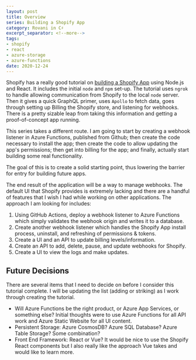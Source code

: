 ```yaml
---
layout: post
title: Overview
series: Building a Shopify App
category: Rovani in C♯
excerpt_separator: <!--more-->
tags:
- shopify
- react
- azure-storage
- azure-functions
date: 2020-12-24
---
```


Shopify has a really good tutorial on [building a Shopify App](https://shopify.dev/tutorials/build-a-shopify-app-with-node-and-react) using Node.js and React. It includes the initial ```node``` and ```npm``` set-up. The tutorial uses ```ngrok``` to handle allowing communication from Shopify to the local ```node``` server. Then it gives a quick GraphQL primer, uses ```Apollo``` to fetch data, goes through setting up Billing the Shopify store, and listening for webhooks. There is a pretty sizable leap from taking this information and getting a proof-of-concept app running.

This series takes a different route. I am going to start by creating a webhook listener in Azure Functions, published from Github; then create the code necessary to install the app; then create the code to allow updating the app's permissions; then get into billing for the app; and finally, actually start building some real functionality.

The goal of this is to create a solid starting point, thus lowering the barrier for entry for building future apps.

<!--more-->

The end result of the application will be a way to manage webhooks. The default UI that Shopify provides is extremely lacking and there are a handful of features that I wish I had while working on other applications. The approach I am looking for includes:

1. Using GitHub Actions, deploy a webhook listener to Azure Functions which simply validates the webhook origin and writes it to a database.
1. Create another webhook listener which handles the Shopify App install process, uninstall, and refreshing of permissions & tokens.
1. Create a UI and an API to update billing levels/information.
1. Create an API to add, delete, pause, and update webhooks for Shopify.
1. Create a UI to view the logs and make updates.

## Future Decisions

There are several items that I need to decide on before I consider this tutorial complete. I will be updating the list (adding or striking) as I work through creating the tutorial.

- Will Azure Functions be the right product, or Azure App Services, or something else? Initial thoughts were to use Azure Functions for all API work and Azure Static Website for all UI content.
- Persistent Storage: Azure CosmosDB? Azure SQL Database? Azure Table Storage? Some combination?
- Front End Framework: React or Vue? It would be nice to use the Shopify React components but I also really like the approach Vue takes and would like to learn more.